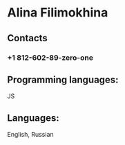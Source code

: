 <h1>Alina Filimokhina</h1>
<h2>Contacts</h2> <h3> +1 812-602-89-zero-one </h3>
<h2>Programming languages:</h2> JS 

<h2>Languages: </h2> English, Russian
